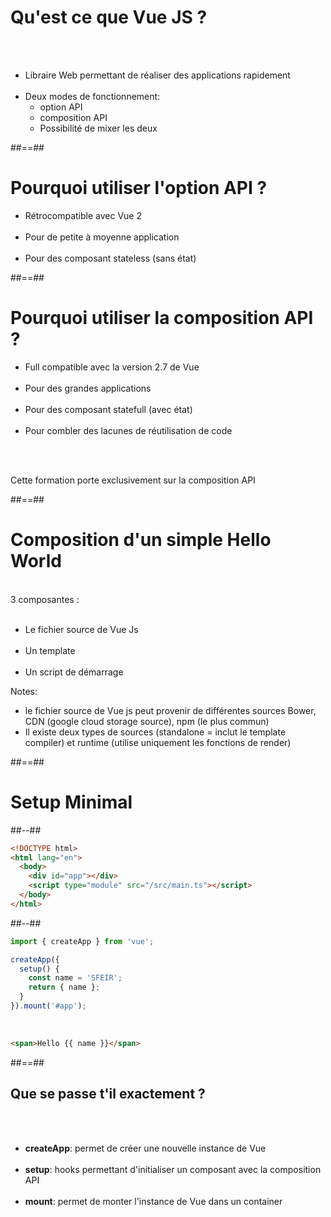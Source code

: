 <!-- .slide: class="sfeir-basic-slide"-->
# Qu'est ce que Vue JS ?
<br/><br/>

- Libraire Web permettant de réaliser des applications rapidement <br/><br/>
- Deux modes de fonctionnement:
    - option API
    - composition API
    - Possibilité de mixer les deux

##==##

<!-- .slide: class="sfeir-basic-slide"-->
# Pourquoi utiliser l'option API ?

- Rétrocompatible avec Vue 2 <br/><br/>
- Pour de petite à moyenne application <br/><br/>
- Pour des composant stateless (sans état)

##==##

<!-- .slide: class="sfeir-basic-slide"-->
# Pourquoi utiliser la composition API ?

- Full compatible avec la version 2.7 de Vue <br/><br/>
- Pour des grandes applications <br/><br/>
- Pour des composant statefull (avec état) <br/><br/>
- Pour combler des lacunes de réutilisation de code

<br/><br/>

Cette formation porte exclusivement sur la composition API 
<!-- .element: class="center bold important"-->



##==##
<!-- .slide  -->
# Composition d'un simple Hello World
<br>
3 composantes : <br><br>

- Le fichier source de Vue Js <br><br>
- Un template <br><br>
- Un script de démarrage

Notes:
 - le fichier source de Vue js peut provenir de différentes sources Bower, CDN (google cloud storage source), npm (le plus commun)
 - Il existe deux types de sources (standalone = inclut le template compiler) et runtime (utilise uniquement les fonctions de render)

##==##

<!-- .slide: class="two-column-layout" -->
# Setup Minimal
##--##
<!-- .slide: class="with-code inconsolata"-->
```html
<!DOCTYPE html>
<html lang="en">
  <body>
    <div id="app"></div>
    <script type="module" src="/src/main.ts"></script>
  </body>
</html>
```
<!-- .element: class="big-code"-->

##--##
<!-- .slide: class="with-code inconsolata"-->
```typescript
import { createApp } from 'vue';

createApp({
  setup() {
    const name = 'SFEIR';
    return { name };
  }
}).mount('#app');
```
<!-- .element: class="big-code"-->

<br />

```html
<span>Hello {{ name }}</span>
```
<!-- .element: class="big-code"-->

##==##

<!-- .slide: class="sfeir-sfeir-basic-slide"-->
## Que se passe t'il exactement ?

<br/><br/>

- **createApp**: permet de créer une nouvelle instance de Vue <br/><br/>
- **setup**: hooks permettant d'initialiser un composant avec la composition API <br/><br/>
- **mount**: permet de monter l'instance de Vue dans un container



